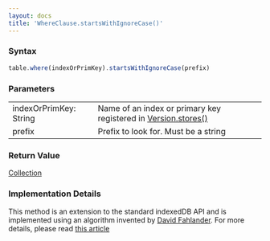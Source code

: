 ```yaml
---
layout: docs
title: 'WhereClause.startsWithIgnoreCase()'
---
```


### Syntax

```javascript
table.where(indexOrPrimKey).startsWithIgnoreCase(prefix)
```

### Parameters

<table>
<tr><td>indexOrPrimKey: String</td><td>Name of an index or primary key registered in <a href="/docs/Version/Version.stores()">Version.stores()</a></td></tr>
<tr><td>prefix</td><td>Prefix to look for. Must be a string</td></tr>
</table>

### Return Value

[Collection](/docs/Collection/Collection)

### Implementation Details

This method is an extension to the standard indexedDB API and is implemented using an algorithm invented by [David Fahlander](https://github.com/dfahlander/). For more details, please read [this article](http://www.codeproject.com/Articles/744986/How-to-do-some-magic-with-indexedDB)
